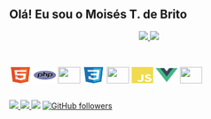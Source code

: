 ## Olá! Eu sou o Moisés T. de Brito

<div align="center">
  <a href="https://github.com/zeisbrito">
    <img height="180em" src="https://github-readme-stats-zeisbrito.vercel.app/api?username=zeisbrito&show_icons=true&theme=algolia&include_all_commits=true&count_private=true"/>
    <img height="180em" src="https://github-readme-stats-zeisbrito.vercel.app/api/top-langs/?username=zeisbrito&layout=compact&langs_count=7&theme=algolia"/>
  </a>
</div>

##

<div style="display: inline_block"><br>
  <img align="center" height="30" width="40" src="https://raw.githubusercontent.com/devicons/devicon/master/icons/html5/html5-original.svg">
  <img align="center" height="30" width="40" src="https://raw.githubusercontent.com/devicons/devicon/master/icons/php/php-original.svg">
  <img align="center" height="30" width="40" src="https://www.vectorlogo.zone/logos/laravel/laravel-icon.svg">
  <img align="center" height="30" width="40" src="https://raw.githubusercontent.com/devicons/devicon/master/icons/css3/css3-original.svg">
  <img align="center" height="30" width="40" src="https://cdn.jsdelivr.net/gh/devicons/devicon/icons/tailwindcss/tailwindcss-plain.svg">
  <img align="center" height="30" width="40" src="https://raw.githubusercontent.com/devicons/devicon/master/icons/javascript/javascript-plain.svg">
  <img align="center" height="30" width="40" src="https://raw.githubusercontent.com/devicons/devicon/master/icons/vuejs/vuejs-original.svg">
  <img align="center" height="30" width="40" src="https://cdn.jsdelivr.net/gh/devicons/devicon/icons/vscode/vscode-original.svg" />
</div>

##

<div>
  <a href="https://instagram.com/eng.moisesbrito" target="_blank"><img src="https://img.shields.io/badge/-Instagram-%23E4405F?style=for-the-badge&logo=instagram&logoColor=white" target="_blank">
  </a>
  <a href = "mailto:moisesteixeiradebrito@gmail.com"><img src="https://img.shields.io/badge/-Gmail-%23333?style=for-the-badge&logo=gmail&logoColor=white" target="_blank">
  </a>
  <a href="https://www.linkedin.com/in/moisesteixeiradebrito/" target="_blank"><img src="https://img.shields.io/badge/-LinkedIn-%230077B5?style=for-the-badge&logo=linkedin&logoColor=white" target="_blank"></a>
  <a href="https://www.github.com/zeisbrito/" target="_blank">
    <img alt="GitHub followers" src="https://img.shields.io:/github/followers/zeisbrito?style=social">
  </a>
</div>
